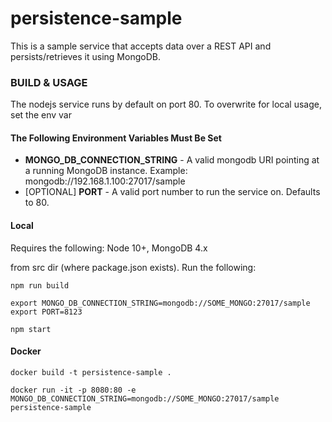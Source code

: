 # persistence-sample

This is a sample service that accepts data over a REST API and persists/retrieves it using MongoDB.

### BUILD & USAGE

The nodejs service runs by default on port 80. To overwrite for local usage, set the env var

#### The Following Environment Variables Must Be Set
* **MONGO_DB_CONNECTION_STRING** - A valid mongodb URI pointing at a running MongoDB instance. Example: mongodb://192.168.1.100:27017/sample
* [OPTIONAL] **PORT** - A valid port number to run the service on.  Defaults to 80.

#### Local
Requires the following:
Node 10+, MongoDB 4.x

from src dir (where package.json exists). Run the following:
```
npm run build

export MONGO_DB_CONNECTION_STRING=mongodb://SOME_MONGO:27017/sample 
export PORT=8123

npm start
```

#### Docker

```
docker build -t persistence-sample .

docker run -it -p 8080:80 -e MONGO_DB_CONNECTION_STRING=mongodb://SOME_MONGO:27017/sample persistence-sample
```
